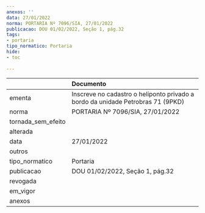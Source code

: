 ```yaml
---
anexos: ''
data: 27/01/2022
norma: PORTARIA Nº 7096/SIA, 27/01/2022
publicacao: DOU 01/02/2022, Seção 1, pág.32
tags:
- portaria
tipo_normatico: Portaria
hide: 
- toc 
 
---
```


|                    | Documento                                                                       |
|:-------------------|:--------------------------------------------------------------------------------|
| ementa             | Inscreve no cadastro o heliponto privado a bordo da unidade Petrobras 71 (9PKD) |
| norma              | PORTARIA Nº 7096/SIA, 27/01/2022                                                |
| tornada_sem_efeito |                                                                                 |
| alterada           |                                                                                 |
| data               | 27/01/2022                                                                      |
| outros             |                                                                                 |
| tipo_normatico     | Portaria                                                                        |
| publicacao         | DOU 01/02/2022, Seção 1, pág.32                                                 |
| revogada           |                                                                                 |
| em_vigor           |                                                                                 |
| anexos             |                                                                                 |